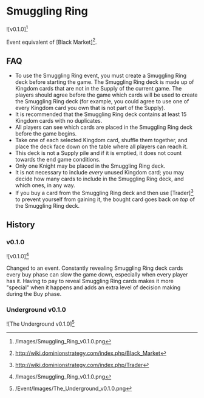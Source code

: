 # Smuggling Ring

![v0.1.0][^v0.1.0]

[^v0.1.0]: /Images/Smuggling_Ring_v0.1.0.png

Event equivalent of [Black Market][^Black Market].

## FAQ

- To use the Smuggling Ring event, you must create a Smuggling Ring deck
before starting the game. The Smuggling Ring deck is made up of Kingdom cards
that are not in the Supply of the current game. The players should agree
before the game which cards will be used to create the Smuggling Ring deck
(for example, you could agree to use one of every Kingdom card you own that
is not part of the Supply).
- It is recommended that the Smuggling Ring deck contains at least 15 Kingdom
cards with no duplicates.
- All players can see which cards are placed in the Smuggling Ring deck
before the game begins.
- Take one of each selected Kingdom card, shuffle them together, and place
the deck face down on the table where all players can reach it.
- This deck is not a Supply pile and if it is emptied, it does not count
towards the end game conditions.
- Only one Knight may be placed in the Smuggling Ring deck.
- It is not necessary to include *every* unused Kingdom card; you may decide
how many cards to include in the Smuggling Ring deck, and which ones, in any
way.
- If you buy a card from the Smuggling Ring deck and then use
[Trader][^Trader] to prevent yourself from gaining it, the bought card goes
back *on top* of the Smuggling Ring deck.

## History

### v0.1.0

![v0.1.0][^v0.1.0]

Changed to an event. Constantly revealing Smuggling Ring deck cards every buy
phase can slow the game down, especially when every player has it. Having to
pay to reveal Smuggling Ring cards makes it more "special" when it happens
and adds an extra level of decision making during the Buy phase.

### Underground v0.1.0

![The Underground v0.1.0][^The Underground v0.1.0]

[^The Underground v0.1.0]: /Event/Images/The_Underground_v0.1.0.png
[^Black Market]: http://wiki.dominionstrategy.com/index.php/Black_Market
[^Trader]: http://wiki.dominionstrategy.com/index.php/Trader
